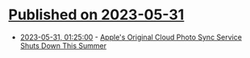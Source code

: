 # [Published on 2023-05-31](index.md)

* [2023-05-31, 01:25:00](https://apple.slashdot.org/story/23/05/30/2143230/apples-original-cloud-photo-sync-service-shuts-down-this-summer?utm_source=rss1.0mainlinkanon&utm_medium=feed) - [Apple's Original Cloud Photo Sync Service Shuts Down This Summer](https://apple.slashdot.org/story/23/05/30/2143230/apples-original-cloud-photo-sync-service-shuts-down-this-summer?utm_source=rss1.0mainlinkanon&utm_medium=feed)
